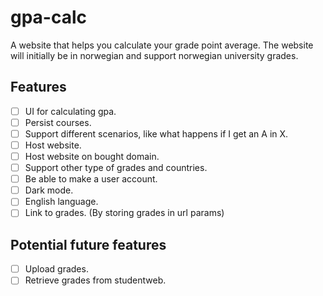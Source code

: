 # gpa-calc

A website that helps you calculate your grade point average.
The website will initially be in norwegian and support norwegian university grades.

## Features

- [ ] UI for calculating gpa.
- [ ] Persist courses.
- [ ] Support different scenarios, like what happens if I get an A in X.
- [ ] Host website.
- [ ] Host website on bought domain.
- [ ] Support other type of grades and countries.
- [ ] Be able to make a user account.
- [ ] Dark mode.
- [ ] English language.
- [ ] Link to grades. (By storing grades in url params)

## Potential future features

- [ ] Upload grades.
- [ ] Retrieve grades from studentweb.
